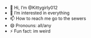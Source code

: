 - 👋 Hi, I’m @Kittygirly012
- 👀 I’m interested in everything
- 📫 How to reach me go to the sewers
- 😄 Pronouns: all/any
- ⚡ Fun fact: im weird

<!---
Kittygirly012/Kittygirly012 is a ✨ special ✨ repository because its `README.md` (this file) appears on your GitHub profile.
You can click the Preview link to take a look at your changes.
--->
